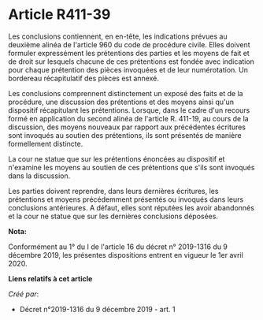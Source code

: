 # Article R411-39

Les conclusions contiennent, en en-tête, les indications prévues au deuxième alinéa de l'article 960 du code de procédure
civile. Elles doivent formuler expressément les prétentions des parties et les moyens de fait et de droit sur lesquels
chacune de ces prétentions est fondée avec indication pour chaque prétention des pièces invoquées et de leur numérotation. Un
bordereau récapitulatif des pièces est annexé.

Les conclusions comprennent distinctement un exposé des faits et de la procédure, une discussion des prétentions et des
moyens ainsi qu'un dispositif récapitulant les prétentions. Lorsque, dans le cadre d'un recours formé en application du
second alinéa de l'article R. 411-19, au cours de la discussion, des moyens nouveaux par rapport aux précédentes écritures
sont invoqués au soutien des prétentions, ils sont présentés de manière formellement distincte.

La cour ne statue que sur les prétentions énoncées au dispositif et n'examine les moyens au soutien de ces prétentions que
s'ils sont invoqués dans la discussion.

Les parties doivent reprendre, dans leurs dernières écritures, les prétentions et moyens précédemment présentés ou invoqués
dans leurs conclusions antérieures. A défaut, elles sont réputées les avoir abandonnés et la cour ne statue que sur les
dernières conclusions déposées.

**Nota:**

Conformément au 1° du I de l'article 16 du décret n° 2019-1316 du 9 décembre 2019, les présentes dispositions entrent en
vigueur le 1er avril 2020.

**Liens relatifs à cet article**

_Créé par_:

  - Décret n°2019-1316 du 9 décembre 2019 - art. 1
